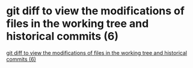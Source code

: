 # git diff to view the modifications of files in the working tree and historical commits (6)
[git diff to view the modifications of files in the working tree and historical commits (6)](https://aiwithcloud.com/2022/09/15/git_diff_to_view_the_modifications_of_files_in_the_working_tree_and_historical_commits_6/)